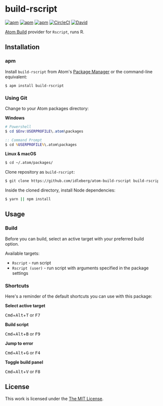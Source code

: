 # build-rscript

[![apm](https://flat.badgen.net/apm/license/build-rscript)](https://atom.io/packages/build-rscript)
[![apm](https://flat.badgen.net/apm/v/build-rscript)](https://atom.io/packages/build-rscript)
[![apm](https://flat.badgen.net/apm/dl/build-rscript)](https://atom.io/packages/build-rscript)
[![CircleCI](https://flat.badgen.net/circleci/github/idleberg/atom-build-rscript)](https://circleci.com/gh/idleberg/atom-build-rscript)
[![David](https://flat.badgen.net/david/dev/idleberg/atom-build-rscript)](https://david-dm.org/idleberg/atom-build-rscript?type=dev)

[Atom Build](https://atombuild.github.io/) provider for `Rscript`, runs R.

## Installation

### apm

Install `build-rscript` from Atom's [Package Manager](http://flight-manual.atom.io/using-atom/sections/atom-packages/) or the command-line equivalent:

`$ apm install build-rscript`

### Using Git

Change to your Atom packages directory:

**Windows**

```powershell
# Powershell
$ cd $Env:USERPROFILE\.atom\packages
```

```cmd
:: Command Prompt
$ cd %USERPROFILE%\.atom\packages
```

**Linux & macOS**

```bash
$ cd ~/.atom/packages/
```

Clone repository as `build-rscript`:

```bash
$ git clone https://github.com/idleberg/atom-build-rscript build-rscript
```

Inside the cloned directory, install Node dependencies:

```bash
$ yarn || npm install
```

## Usage

### Build

Before you can build, select an active target with your preferred build option.

Available targets:

* `Rscript` - run script
* `Rscript (user)` - run script with arguments specified in the package settings

### Shortcuts

Here's a reminder of the default shortcuts you can use with this package:

**Select active target**

<kbd>Cmd</kbd>+<kbd>Alt</kbd>+<kbd>T</kbd> or <kbd>F7</kbd>

**Build script**

<kbd>Cmd</kbd>+<kbd>Alt</kbd>+<kbd>B</kbd> or <kbd>F9</kbd>

**Jump to error**

<kbd>Cmd</kbd>+<kbd>Alt</kbd>+<kbd>G</kbd> or <kbd>F4</kbd>

**Toggle build panel**

<kbd>Cmd</kbd>+<kbd>Alt</kbd>+<kbd>V</kbd> or <kbd>F8</kbd>

## License

This work is licensed under the [The MIT License](LICENSE).
